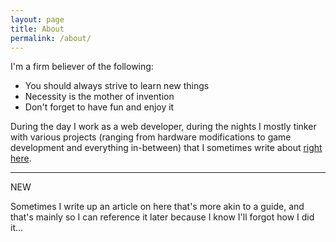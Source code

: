 ```yaml
---
layout: page
title: About
permalink: /about/
---
```


I'm a firm believer of the following:

- You should always strive to learn new things
- Necessity is the mother of invention
- Don't forget to have fun and enjoy it

During the day I work as a web developer, during the nights I mostly tinker with various projects (ranging from hardware modifications to game development and everything in-between) that I sometimes write about [right here](/).

---

NEW

Sometimes I write up an article on here that's more akin to a guide, and that's mainly so I can reference it later because I know I'll forgot how I did it...